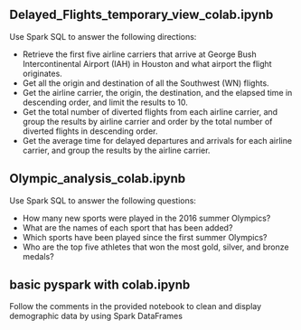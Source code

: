 
## Delayed_Flights_temporary_view_colab.ipynb

Use Spark SQL to answer the following directions:
- Retrieve the first five airline carriers that arrive at George Bush Intercontinental Airport (IAH) in Houston and what airport the flight originates.
- Get all the origin and destination of all the Southwest (WN) flights.
- Get the airline carrier, the origin, the destination, and the elapsed time in descending order, and limit the results to 10.
- Get the total number of diverted flights from each airline carrier, and group the results by airline carrier and order by the total number of diverted flights in descending order.
- Get the average time for delayed departures and arrivals for each airline carrier, and group the results by the airline carrier.

## Olympic_analysis_colab.ipynb

Use Spark SQL to answer the following questions:
- How many new sports were played in the 2016 summer Olympics?
- What are the names of each sport that has been added?
- Which sports have been played since the first summer Olympics?
- Who are the top five athletes that won the most gold, silver, and bronze medals?

## basic pyspark with colab.ipynb
Follow the comments in the provided notebook to clean and display demographic data by using Spark DataFrames
